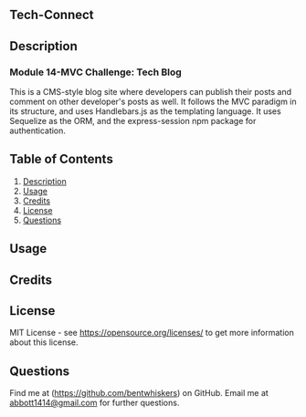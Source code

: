 ## Tech-Connect

## Description
### Module 14-MVC Challenge: Tech Blog
This is a CMS-style blog site where developers can publish their posts and comment on other developer's posts as well. It follows the MVC paradigm in its structure, and uses Handlebars.js as the templating language. It uses Sequelize as the ORM, and the express-session npm package for authentication. 

## Table of Contents

1. [Description](#description)
2. [Usage](#usage)
3. [Credits](#credits)
4. [License](#license)
5. [Questions](#questions)

## Usage

## Credits

## License
MIT License - see https://opensource.org/licenses/ to get more information about this license.

## Questions

Find me at (https://github.com/bentwhiskers) on GitHub.
Email me at abbott1414@gmail.com for further questions.

